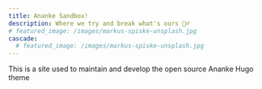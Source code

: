 ```yaml
---
title: Ananke Sandbox! 
description: Where we try and break what's ours 🤷‍♂️
# featured_image: /images/markus-spiske-unsplash.jpg
cascade:
  # featured_image: /images/markus-spiske-unsplash.jpg
---
```


This is a site used to maintain and develop the open source Ananke Hugo theme
